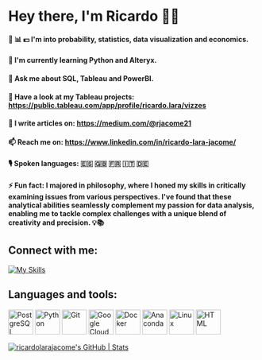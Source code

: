 # Hey there, I'm Ricardo 🖖🏼


#### 🎲 📊 💵 I'm into probability, statistics, data visualization and economics.

#### 🌱 I'm currently learning Python and Alteryx.

#### 💬 Ask me about SQL, Tableau and PowerBI.

#### 👀 Have a look at my Tableau projects: https://public.tableau.com/app/profile/ricardo.lara/vizzes

#### 📝 I write articles on: https://medium.com/@rjacome21

#### 📫 Reach me on: https://www.linkedin.com/in/ricardo-lara-jacome/

#### 🎙️ Spoken languages: 🇪🇸 🇬🇧 🇫🇷 🇮🇹 🇩🇪

#### ⚡ Fun fact: I majored in philosophy, where I honed my skills in critically examining issues from various perspectives. I've found that these analytical abilities seamlessly complement my passion for data analysis, enabling me to tackle complex challenges with a unique blend of creativity and precision. 💡📚


## Connect with me:
[![My Skills](https://skillicons.dev/icons?i=linkedin,&perline=2)](https://www.linkedin.com/in/ricardo-lara-jacome/)



## Languages and tools:
[<img src="https://via.placeholder.com/50" alt="PostgreSQL" width="50"/>](https://www.postgresql.org/)
[<img src="https://via.placeholder.com/50" alt="Python" width="50"/>](https://www.python.org/)
[<img src="https://via.placeholder.com/50" alt="Git" width="50"/>](https://git-scm.com/)
[<img src="https://via.placeholder.com/50" alt="Google Cloud Platform" width="50"/>](https://cloud.google.com/?hl=en)
[<img src="https://via.placeholder.com/50" alt="Docker" width="50"/>](https://www.docker.com/)
[<img src="https://via.placeholder.com/50" alt="Anaconda" width="50"/>](https://www.anaconda.com/download)
[<img src="https://via.placeholder.com/50" alt="Linux" width="50"/>](https://www.linux.org/)
[<img src="https://via.placeholder.com/50" alt="HTML" width="50"/>](https://html.com/)


[![ricardolarajacome's GitHub | Stats](https://stats.quine.sh/ricardolarajacome/github?theme=dark)](https://quine.sh?utm_source=widgets&utm_campaign=ricardolarajacome)


